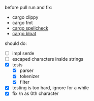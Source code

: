 before pull run and fix:
  - cargo clippy
  - cargo fmt
  - [cargo spellcheck](https://github.com/drahnr/cargo-spellcheck)
  - [cargo bloat](https://github.com/RazrFalcon/cargo-bloat)

should do:
  - [ ] impl serde
  - [ ] escaped characters inside strings
  - [x] tests
    - [x] parser
    - [x] tokenizer
    - [x] filter
  - [x] testing is too hard, ignore for a while
  - [x] fix \n as 0th character
